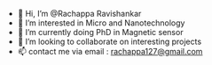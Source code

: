 - 👋 Hi, I’m @Rachappa Ravishankar
- 👀 I’m interested in Micro and Nanotechnology
- 🌱 I’m currently doing PhD in Magnetic sensor
- 💞️ I’m looking to collaborate on interesting projects
- 📫 contact me via email : rachappa127@gmail.com

<!---
rachappar/rachappar is a ✨ special ✨ repository because its `README.md` (this file) appears on your GitHub profile.
You can click the Preview link to take a look at your changes.
--->
